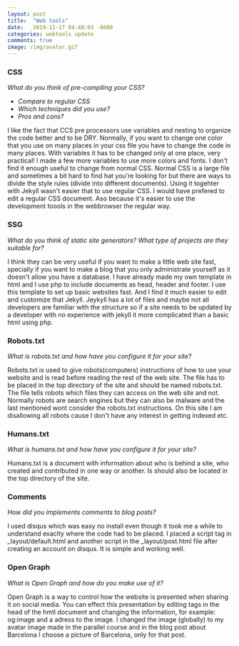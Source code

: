 ```yaml
---
layout: post
title:  "Web tools"
date:   2019-11-17 04:48:03 -0600
categories: webtools update
comments: true
image: /img/avatar.gif
---
```

 
### CSS
_What do you think of pre-compiling your CSS?_
* _Compare to regular CSS_
* _Which techniques did you use?_
* _Pros and cons?_

I like the fact that CCS pre processors use variables and nesting to organize the code better and to be DRY. Normally, if you want to change one color that you use on many places in your css file you have to change the code in many places. With variables it has to be changed only at one place, very practical! I made a few more variables to use more colors and fonts. I don't find it enough useful to change from normal CSS. Normal CSS is a large file and sometimes a bit hard to find hat you're looking for but there are ways to divide the style rules (divide into different documents). Using it togehter with Jekyll wasn't easier that to use regular CSS. I would have prefered to edit a regular CSS document. Aso because it's easier to use the development toools in the webbrowser the regular way.

 
### SSG
_What do you think of static site generators?
What type of projects are they suitable for?_

I think they can be very useful if you want to make a little web site fast, specially if you want to make a blog that you only administrate yourself as it doesn't allow you have a database. 
I have already made my own template in html and I use php to include documents as head, header and footer. I use this template to set up basic websites fast. And I find it much easier to edit and customize that Jekyll. Jeykyll has a lot of files and maybe not all developers are familiar with the structure so if a site needs to be updated by a developer with no experience with jekyll it more complicated than a basic html using php. 



### Robots.txt
_What is robots.txt and how have you configure it for your site?_

Robots.txt is used to give robots(computers) instructions of how to use your website and is read before reading the rest of the web site. 
The file has to be placed in the top directory of the site and should be named robots.txt. The file tells robots which files they can access on the web site and not. Normally robots are search engines but they can also be malware and the last mentioned wont consider the robots.txt instructions. On this site I am disallowing all robots cause I don't have any interest in getting indexed etc.

### Humans.txt
_What is humans.txt and how have you configure it for your site?_

Humans.txt is a document with information about who is behind a site, who created and contributed in one way or another. Is should also be located in the top directory of the site. 

### Comments
_How did you implements comments to blog posts?_

I used disqus which was easy no install even though it took me a while to understand exaclty where the code had to be placed. I placed a script tag in _layout/default.html and another script in the _layout/post.html file after creating an account on disqus. It is simple and working well.

### Open Graph
_What is Open Graph and how do you make use of it?_

Open Graph is a way to control how the website is presented when sharing it on social media. You can effect this presentation by editing tags in the head of the hmtl document and changing the information, for example: og:image and a adress to the image. I changed the image (globally) to my avatar image made in the parallel course and in the blog post about Barcelona I choose a picture of Barcelona, only for that post.